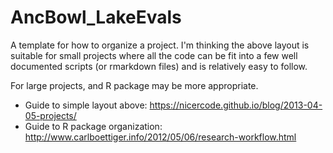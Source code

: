 # AncBowl_LakeEvals

A template for how to organize a project. I'm thinking the above layout is suitable for small projects where all the code can be fit into a few well documented scripts (or rmarkdown files) and is relatively easy to follow.

For large projects, and R package may be more appropriate.

* Guide to simple layout above: https://nicercode.github.io/blog/2013-04-05-projects/
* Guide to R package organization: http://www.carlboettiger.info/2012/05/06/research-workflow.html
